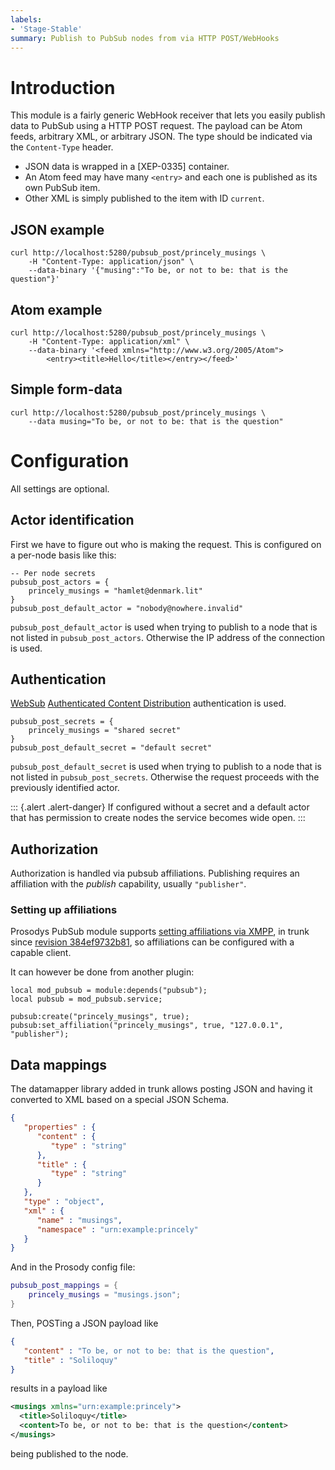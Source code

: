 ```yaml
---
labels:
- 'Stage-Stable'
summary: Publish to PubSub nodes from via HTTP POST/WebHooks
---
```


# Introduction

This module is a fairly generic WebHook receiver that lets you easily
publish data to PubSub using a HTTP POST request. The payload can be
Atom feeds, arbitrary XML, or arbitrary JSON. The type should be
indicated via the `Content-Type` header.

-   JSON data is wrapped in a [XEP-0335] container.
-   An Atom feed may have many `<entry>` and each one is published as
    its own PubSub item.
-   Other XML is simply published to the item with ID `current`.

## JSON example

``` {.bash}
curl http://localhost:5280/pubsub_post/princely_musings \
    -H "Content-Type: application/json" \
    --data-binary '{"musing":"To be, or not to be: that is the question"}'
```

## Atom example

``` {.bash}
curl http://localhost:5280/pubsub_post/princely_musings \
    -H "Content-Type: application/xml" \
    --data-binary '<feed xmlns="http://www.w3.org/2005/Atom">
        <entry><title>Hello</title></entry></feed>'
```

## Simple form-data

``` {.bash}
curl http://localhost:5280/pubsub_post/princely_musings \
    --data musing="To be, or not to be: that is the question"
```

# Configuration

All settings are optional.

## Actor identification

First we have to figure out who is making the request.
This is configured on a per-node basis like this:

``` {.lua}
-- Per node secrets
pubsub_post_actors = {
    princely_musings = "hamlet@denmark.lit"
}
pubsub_post_default_actor = "nobody@nowhere.invalid"
```

`pubsub_post_default_actor` is used when trying to publish to a node
that is not listed in `pubsub_post_actors`. Otherwise the IP address
of the connection is used.

## Authentication

[WebSub](https://www.w3.org/TR/2018/REC-websub-20180123/) [Authenticated
Content
Distribution](https://www.w3.org/TR/2018/REC-websub-20180123/#authenticated-content-distribution)
authentication is used.

``` {.lua}
pubsub_post_secrets = {
    princely_musings = "shared secret"
}
pubsub_post_default_secret = "default secret"
```

`pubsub_post_default_secret` is used when trying to publish to a node
that is not listed in `pubsub_post_secrets`. Otherwise the request
proceeds with the previously identified actor.

::: {.alert .alert-danger}
If configured without a secret and a default actor that has permission
to create nodes the service becomes wide open.
:::

## Authorization

Authorization is handled via pubsub affiliations. Publishing requires an
affiliation with the _publish_ capability, usually `"publisher"`.

### Setting up affiliations

Prosodys PubSub module supports [setting affiliations via
XMPP](https://xmpp.org/extensions/xep-0060.html#owner-affiliations), in
trunk since [revision
384ef9732b81](https://hg.prosody.im/trunk/rev/384ef9732b81), so
affiliations can be configured with a capable client.

It can however be done from another plugin:

``` {.lua}
local mod_pubsub = module:depends("pubsub");
local pubsub = mod_pubsub.service;

pubsub:create("princely_musings", true);
pubsub:set_affiliation("princely_musings", true, "127.0.0.1", "publisher");
```

## Data mappings

The datamapper library added in trunk allows posting JSON and having it
converted to XML based on a special JSON Schema.

``` json
{
   "properties" : {
      "content" : {
         "type" : "string"
      },
      "title" : {
         "type" : "string"
      }
   },
   "type" : "object",
   "xml" : {
      "name" : "musings",
      "namespace" : "urn:example:princely"
   }
}
```

And in the Prosody config file:

``` lua
pubsub_post_mappings = {
    princely_musings = "musings.json";
}
```

Then, POSTing a JSON payload like

``` json
{
   "content" : "To be, or not to be: that is the question",
   "title" : "Soliloquy"
}
```

results in a payload like

``` xml
<musings xmlns="urn:example:princely">
  <title>Soliloquy</title>
  <content>To be, or not to be: that is the question</content>
</musings>
```

being published to the node.
